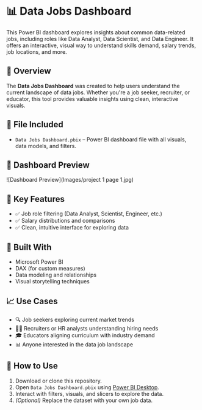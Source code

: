 # 📊 Data Jobs Dashboard

This Power BI dashboard explores insights about common data-related jobs, including roles like Data Analyst, Data Scientist, and Data Engineer. It offers an interactive, visual way to understand skills demand, salary trends, job locations, and more.

## 🚀 Overview

The **Data Jobs Dashboard** was created to help users understand the current landscape of data jobs. Whether you're a job seeker, recruiter, or educator, this tool provides valuable insights using clean, interactive visuals.

## 📂 File Included

- `Data Jobs Dashboard.pbix` – Power BI dashboard file with all visuals, data models, and filters.

## 📸 Dashboard Preview
![Dashboard Preview](Images/project 1 page 1.jpg)



## 📌 Key Features

- ✅ Job role filtering (Data Analyst, Scientist, Engineer, etc.)
- ✅ Salary distributions and comparisons
- ✅ Clean, intuitive interface for exploring data

## 🧰 Built With

- Microsoft Power BI
- DAX (for custom measures)
- Data modeling and relationships
- Visual storytelling techniques

## 📈 Use Cases

- 🔍 Job seekers exploring current market trends
- 🧑‍💼 Recruiters or HR analysts understanding hiring needs
- 🎓 Educators aligning curriculum with industry demand
- 📊 Anyone interested in the data job landscape


## 🧭 How to Use

1. Download or clone this repository.
2. Open `Data Jobs Dashboard.pbix` using [Power BI Desktop](https://powerbi.microsoft.com/desktop/).
3. Interact with filters, visuals, and slicers to explore the data.
4. *(Optional)* Replace the dataset with your own job data.

